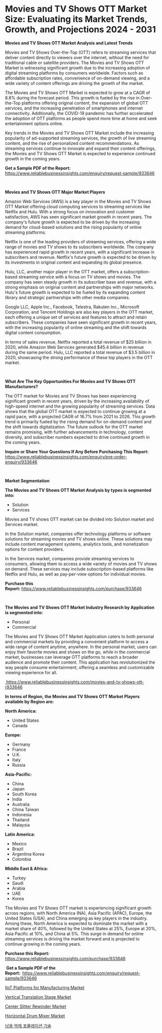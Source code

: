 <p><h1>Movies and TV Shows OTT Market Size: Evaluating its Market Trends, Growth, and Projections 2024 - 2031</h1></p><p><strong>Movies and TV Shows OTT Market Analysis and Latest Trends</strong></p>
<p><p>Movies and TV Shows Over-the-Top (OTT) refers to streaming services that deliver content directly to viewers over the internet, without the need for traditional cable or satellite providers. The Movies and TV Shows OTT Market is witnessing significant growth due to the increasing adoption of digital streaming platforms by consumers worldwide. Factors such as affordable subscription rates, convenience of on-demand viewing, and a wide variety of content offerings are driving the growth of the market.</p><p>The Movies and TV Shows OTT Market is expected to grow at a CAGR of 8.8% during the forecast period. This growth is fueled by the rise in Over-the-Top platforms offering original content, the expansion of global OTT services, and the increasing penetration of smartphones and internet connectivity. Additionally, the COVID-19 pandemic has further accelerated the adoption of OTT platforms as people spend more time at home and seek entertainment options online.</p><p>Key trends in the Movies and TV Shows OTT Market include the increasing popularity of ad-supported streaming services, the growth of live streaming content, and the rise of personalized content recommendations. As streaming services continue to innovate and expand their content offerings, the Movies and TV Shows OTT Market is expected to experience continued growth in the coming years.</p></p>
<p><strong>Get a Sample PDF of the Report:&nbsp;</strong> <a href="https://www.reliablebusinessinsights.com/enquiry/request-sample/933646">https://www.reliablebusinessinsights.com/enquiry/request-sample/933646</a></p>
<p>&nbsp;</p>
<p><strong>Movies and TV Shows OTT Major Market Players</strong></p>
<p><p>Amazon Web Services (AWS) is a key player in the Movies and TV Shows OTT Market offering cloud computing services to streaming services like Netflix and Hulu. With a strong focus on innovation and customer satisfaction, AWS has seen significant market growth in recent years. The company's future growth is expected to be driven by the increasing demand for cloud-based solutions and the rising popularity of online streaming platforms.</p><p>Netflix is one of the leading providers of streaming services, offering a wide range of movies and TV shows to its subscribers worldwide. The company has experienced rapid growth in recent years, with a significant increase in subscribers and revenue. Netflix's future growth is expected to be driven by its investments in original content and expanding its global presence.</p><p>Hulu, LLC, another major player in the OTT market, offers a subscription-based streaming service with a focus on TV shows and movies. The company has seen steady growth in its subscriber base and revenue, with a strong emphasis on original content and partnerships with major networks. Hulu's future growth is expected to be fueled by its expanding content library and strategic partnerships with other media companies.</p><p>Google LLC, Apple Inc., Facebook, Telestra, Rakuten Inc., Microsoft Corporation, and Tencent Holdings are also key players in the OTT market, each offering a unique set of services and features to attract and retain subscribers. These companies have seen significant growth in recent years, with the increasing popularity of online streaming and the shift towards digital content consumption.</p><p>In terms of sales revenue, Netflix reported a total revenue of $25 billion in 2020, while Amazon Web Services generated $45.4 billion in revenue during the same period. Hulu, LLC reported a total revenue of $3.5 billion in 2020, showcasing the strong performance of these top players in the OTT market.</p></p>
<p>&nbsp;</p>
<p><strong>What Are The Key Opportunities For Movies and TV Shows OTT Manufacturers?</strong></p>
<p><p>The OTT market for Movies and TV Shows has been experiencing significant growth in recent years, driven by the increasing availability of high-speed internet and the growing popularity of streaming services. Data shows that the global OTT market is expected to continue growing at a rapid pace, with a projected CAGR of 16.7% from 2021 to 2026. This growth trend is primarily fueled by the rising demand for on-demand content and the shift towards digitalization. The future outlook for the OTT market remains promising, with further advancements in technology, content diversity, and subscriber numbers expected to drive continued growth in the coming years.</p></p>
<p><strong>Inquire or Share Your Questions If Any Before Purchasing This Report:</strong> <a href="https://www.reliablebusinessinsights.com/enquiry/pre-order-enquiry/933646">https://www.reliablebusinessinsights.com/enquiry/pre-order-enquiry/933646</a></p>
<p>&nbsp;</p>
<p><strong>Market Segmentation</strong></p>
<p><strong>The Movies and TV Shows OTT Market Analysis by types is segmented into:</strong></p>
<p><ul><li>Solution</li><li>Services</li></ul></p>
<p><p>Movies and TV shows OTT market can be divided into Solution market and Services market. </p><p>In the Solution market, companies offer technology platforms or software solutions for streaming movies and TV shows online. These solutions may include content management systems, analytics tools, and monetization options for content providers.</p><p>In the Services market, companies provide streaming services to consumers, allowing them to access a wide variety of movies and TV shows on demand. These services may include subscription-based platforms like Netflix and Hulu, as well as pay-per-view options for individual movies.</p></p>
<p><strong>Purchase this Report:&nbsp;</strong><a href="https://www.reliablebusinessinsights.com/purchase/933646">https://www.reliablebusinessinsights.com/purchase/933646</a></p>
<p>&nbsp;</p>
<p><strong>The Movies and TV Shows OTT Market Industry Research by Application is segmented into:</strong></p>
<p><ul><li>Personal</li><li>Commercial</li></ul></p>
<p><p>The Movies and TV Shows OTT Market Application caters to both personal and commercial markets by providing a convenient platform to access a wide range of content anytime, anywhere. In the personal market, users can enjoy their favorite movies and shows on the go, while in the commercial market, businesses can leverage OTT platforms to reach a broader audience and promote their content. This application has revolutionized the way people consume entertainment, offering a seamless and customizable viewing experience for all.</p></p>
<p><a href="https://www.reliablebusinessinsights.com/movies-and-tv-shows-ott-r933646">&nbsp;https://www.reliablebusinessinsights.com/movies-and-tv-shows-ott-r933646</a></p>
<p><strong>In terms of Region, the Movies and TV Shows OTT Market Players available by Region are:</strong></p>
<p>
    <p> <strong> North America: </strong>
        <ul>
            <li>United States</li>
            <li>Canada</li>
        </ul>
        </p> 
    <p> <strong> Europe: </strong>
        <ul>
            <li>Germany</li>
            <li>France</li>
            <li>U.K.</li>
            <li>Italy</li>
            <li>Russia</li>
        </ul>
        </p> 
    <p> <strong> Asia-Pacific: </strong>
        <ul>
            <li>China</li>
            <li>Japan</li>
            <li>South Korea</li>
            <li>India</li>
            <li>Australia</li>
            <li>China Taiwan</li>
            <li>Indonesia</li>
            <li>Thailand</li>
            <li>Malaysia</li>
        </ul>
        </p> 
    <p> <strong> Latin America: </strong>
        <ul>
            <li>Mexico</li>
            <li>Brazil</li>
            <li>Argentina Korea</li>
            <li>Colombia</li>
        </ul>
        </p> 
    <p> <strong> Middle East & Africa: </strong>
        <ul>
            <li>Turkey</li>
            <li>Saudi</li>
            <li>Arabia</li>
            <li>UAE</li>
            <li>Korea</li>
        </ul>
    </p>
    </p>
<p><p>The Movies and TV Shows OTT market is experiencing significant growth across regions, with North America (NA), Asia Pacific (APAC), Europe, the United States (USA), and China emerging as key players in the industry. Among these, North America is expected to dominate the market with a market share of 40%, followed by the United States at 25%, Europe at 20%, Asia Pacific at 10%, and China at 5%. This surge in demand for online streaming services is driving the market forward and is projected to continue growing in the coming years.</p></p>
<p><strong>Purchase this Report: </strong><a href="https://www.reliablebusinessinsights.com/purchase/933646">https://www.reliablebusinessinsights.com/purchase/933646</a></p>
<p>&nbsp;<strong>Get a Sample PDF of the Report:&nbsp;&nbsp;</strong><a href="https://www.reliablebusinessinsights.com/enquiry/request-sample/933646">https://www.reliablebusinessinsights.com/enquiry/request-sample/933646</a></p>
<p><strong></strong></p>
<p><p><a href="https://github.com/troySchroederhs/Market-Research-Report-List-1/blob/main/iiot-platforms-for-manufacturing-market.md">IIoT Platforms for Manufacturing Market</a></p><p><a href="https://medium.com/@susiegibson34/global-vertical-translation-stage-market-by-product-type-by-application-by-region-and-companies-7c519f3b1fa4">Vertical Translation Stage Market</a></p><p><a href="https://medium.com/@woods76241/insights-into-the-center-slitter-rewinder-market-market-players-market-size-geographical-1793f976a2e9">Center Slitter Rewinder Market</a></p><p><a href="https://medium.com/@adamsaput321_54920/horizontal-drum-mixer-market-trends-focusing-on-horizontal-drum-mixer-market-insight-and-forecast-cdca235106ba">Horizontal Drum Mixer Market</a></p><p><a href="https://github.com/AnthonyWratten/Market-Research-Report-List-2/blob/main/371824482072.md">남용 억제 포뮬레이션 기술</a></p></p>